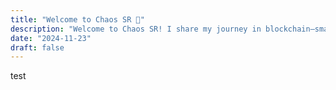 ```yaml
---
title: "Welcome to Chaos SR 🔬"
description: "Welcome to Chaos SR! I share my journey in blockchain—smart contract development, security auditing, and data trends. Let’s explore decentralized tech together. "
date: "2024-11-23"
draft: false
---
```



test


<!-- ---
title: "Welcome to Chaos SR 🔬"
description: "Welcome to Chaos SR! I share my journey in blockchain—smart contract development, security auditing, and data trends. Let’s explore decentralized tech together. "
date: "2024-11-23"
draft: false
---

## Hello

Salam Alikoum `hello`, and welcome to **Chaos SR**! This is my space to share everything I’m passionate about in blockchain ,smart contract development, security auditing, and analyzing trends in decentralized technology, and many more.

## Who Am I?  
I’m a **smart contract auditor** and developer specializing in **Solidity** and **Move**. My work focuses on building secure decentralized systems, auditing protocols, and diving into blockchain data to uncover meaningful insights.  

Beyond coding, I love sharing knowledge. Whether it’s tutorials, deep dives, or analyzing blockchain trends, this blog is my way of contributing to the community.  

## What You’ll Find Here  
Here’s what to expect:  
- **Development Guides**: Insights from my work in Solidity and Move.  
- **Security Insights**: Lessons from smart contract audits and protocol reviews.  
- **Blockchain Trends**: Data-driven analysis of the decentralized ecosystem.  
- **Curiosity-Driven Topics**: Anything else I’m learning and excited to share!

## Why Chaos SR?  
Before I found blockchain, I was trying out a lot of different things online, and it felt pretty chaotic. Even after discovering blockchain and falling in love with it, that sense of chaos stuck with me. "Chaos" is all about that journey. "SR" stands for Security Researcher, reflecting my focus on blockchain security and smart contract auditing now. 

## Let’s Connect  
If you’re a developer, researcher, or blockchain enthusiast, I’d love to hear from you!  
- [X ](https://x.com/0xlinguin)   
- Email: fethallahbenmokhtar@gmail.com  

Thanks for stopping by, and I hope you’ll stick around. There’s much more to explore!  -->